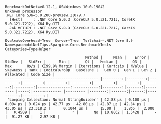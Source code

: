 
    BenchmarkDotNet=v0.12.1, OS=Windows 10.0.19042
    Unknown processor
    .NET Core SDK=5.0.200-preview.21079.7
      [Host]     : .NET Core 5.0.3 (CoreCLR 5.0.321.7212, CoreFX 5.0.321.7212), X64 RyuJIT
      Job-MFTHIM : .NET Core 5.0.3 (CoreCLR 5.0.321.7212, CoreFX 5.0.321.7212), X64 RyuJIT

    EvaluateOverhead=True  Server=True  Toolchain=.NET Core 5.0  
    Namespace=dotNetTips.Spargine.Core.BenchmarkTests  Categories=TypeHelper  

                                         Method |     Mean |    Error |   StdDev |   StdErr |      Min |       Q1 |   Median |       Q3 |      Max |     Op/s | CI99.9% Margin | Iterations | Kurtosis | MValue | Skewness | Rank | LogicalGroup | Baseline |   Gen 0 |  Gen 1 | Gen 2 | Allocated | Code Size |
    ------------------------------------------- |---------:|---------:|---------:|---------:|---------:|---------:|---------:|---------:|---------:|---------:|---------------:|-----------:|---------:|-------:|---------:|-----:|------------- |--------- |--------:|-------:|------:|----------:|----------:|
     'Looping Collection: Normal StringBuilder' | 42.88 μs | 0.100 μs | 0.094 μs | 0.024 μs | 42.77 μs | 42.80 μs | 42.87 μs | 42.94 μs | 43.05 μs | 23,318.2 |      0.1004 μs |      15.00 |    1.856 |  2.000 |   0.4509 |    1 |            * |       No | 10.8032 | 1.3428 |     - |  91.27 KB |   2.97 KB |
